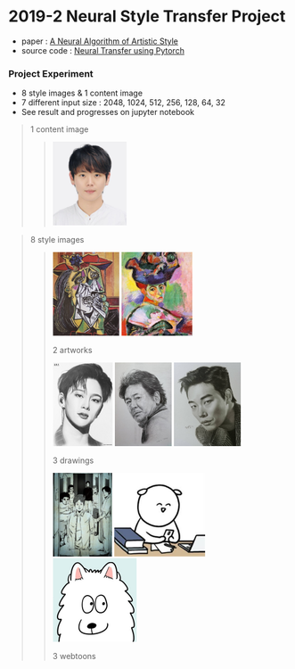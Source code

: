 # 2019-2 Neural Style Transfer Project
- paper : [A Neural Algorithm of Artistic Style](https://arxiv.org/pdf/1508.06576.pdf)
- source code : [Neural Transfer using Pytorch](https://pytorch.org/tutorials/advanced/neural_style_tutorial.html)


### Project Experiment
- 8 style images & 1 content image
- 7 different input size : 2048, 1024, 512, 256, 128, 64, 32
- See result and progresses on jupyter notebook

> 1 content image  
>
>> <img src="./images/content_human_1.jpg" height="150">

> 8 style images
>><img src="./images/style_human_0.jpg" height="150">
>><img src="./images/style_human_1.jpg" height="150">  
>>
>> 2 artworks
>>
>><img src="./images/style_human_2.jpg" height="150">  
>><img src="./images/style_human_3.jpg" height="150">  
>><img src="./images/style_human_4.jpg" height="150">  
>>
>> 3 drawings
>>
>><img src="./images/style_human_5.jpg" height="150">  
>><img src="./images/style_human_6.jpg" height="150">  
>><img src="./images/style_animal_1.jpeg" height="150">  
>>
>> 3 webtoons
